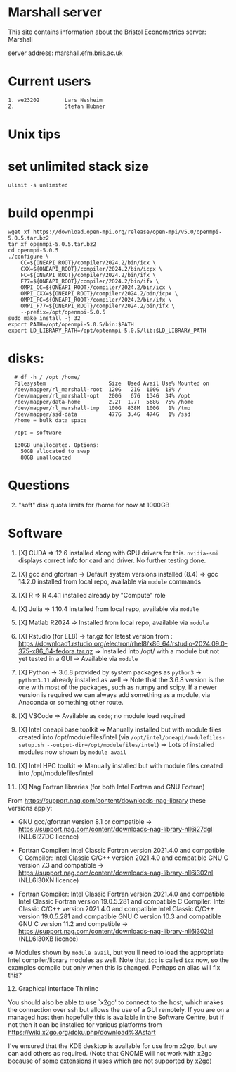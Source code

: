# Marshall server
This site contains information about the Bristol Econometrics server: Marshall

server address:    marshall.efm.bris.ac.uk

# Current users
````
1. we23202        Lars Nesheim
2.                Stefan Hubner
````

# Unix tips

# set unlimited stack size
````
ulimit -s unlimited
````
# build openmpi
````
wget xf https://download.open-mpi.org/release/open-mpi/v5.0/openmpi-5.0.5.tar.bz2
tar xf openmpi-5.0.5.tar.bz2
cd openmpi-5.0.5
./configure \
    CC=${ONEAPI_ROOT}/compiler/2024.2/bin/icx \
    CXX=${ONEAPI_ROOT}/compiler/2024.2/bin/icpx \
    FC=${ONEAPI_ROOT}/compiler/2024.2/bin/ifx \
    F77=${ONEAPI_ROOT}/compiler/2024.2/bin/ifx \
    OMPI_CC=${ONEAPI_ROOT}/compiler/2024.2/bin/icx \
    OMPI_CXX=${ONEAPI_ROOT}/compiler/2024.2/bin/icpx \
    OMPI_FC=${ONEAPI_ROOT}/compiler/2024.2/bin/ifx \
    OMPI_F77=${ONEAPI_ROOT}/compiler/2024.2/bin/ifx \
    --prefix=/opt/openmpi-5.0.5
sudo make install -j 32 
export PATH=/opt/openmpi-5.0.5/bin:$PATH
export LD_LIBRARY_PATH=/opt/optenmpi-5.0.5/lib:$LD_LIBRARY_PATH
````

# disks:
````
  # df -h / /opt /home/
  Filesystem                    Size  Used Avail Use% Mounted on
  /dev/mapper/rl_marshall-root  120G   21G  100G  18% /
  /dev/mapper/rl_marshall-opt   200G   67G  134G  34% /opt
  /dev/mapper/data-home         2.2T  1.7T  568G  75% /home
  /dev/mapper/rl_marshall-tmp   100G  838M  100G   1% /tmp
  /dev/mapper/ssd-data          477G  3.4G  474G   1% /ssd
  /home = bulk data space

  /opt = software

  130GB unallocated. Options:
    50GB allocated to swap
    80GB unallocated

````

# Questions
2. "soft" disk quota limits for /home for now at 1000GB


# Software
1.  [X] CUDA
  => 12.6 installed along with GPU drivers for this.
  `nvidia-smi` displays correct info for card and driver.
  No further testing done.

2. [X] gcc and gfortran
  -> Default system versions installed (8.4)
  => gcc 14.2.0 installed from local repo, available via `module` commands

3. [X] R
  => R 4.4.1 installed already by "Compute" role

4. [X] Julia
  => 1.10.4 installed from local repo, available via `module`

5. [X] Matlab R2024
  => Installed from local repo, available via `module`

6. [X] Rstudio (for EL8)
  -> tar.gz for latest version from : https://download1.rstudio.org/electron/rhel8/x86_64/rstudio-2024.09.0-375-x86_64-fedora.tar.gz
  => Installed into /opt/ with a module but not yet tested in a GUI
  => Available via `module`

7. [X] Python
  -> 3.6.8 provided by system packages as `python3`
  -> `python3.11` already installed as well
  -> Note that the 3.6.8 version is the one with most of the packages,
  such as numpy and scipy.  If a newer version is required we can always
  add something as a module, via Anaconda or something other route.

8. [X] VSCode
  => Available as `code`; no module load required

9. [X] Intel oneapi base toolkit
  => Manually installed but with module files created into /opt/modulefiles/intel
  (via `/opt/intel/oneapi/modulefiles-setup.sh --output-dir=/opt/modulefiles/intel`)
  => Lots of installed modules now shown by `module avail`

10. [X] Intel HPC toolkit
  => Manually installed but with module files created into /opt/modulefiles/intel

11. [X] Nag Fortran libraries (for both Intel Fortran and GNU Fortran)

  From https://support.nag.com/content/downloads-nag-library these
  versions apply:

  + GNU gcc/gfortran version 8.1 or compatible
      -> https://support.nag.com/content/downloads-nag-library-nll6i27dgl (NLL6I27DG licence)

  + Fortran Compiler:    Intel Classic Fortran version 2021.4.0 and compatible
    C Compiler:  Intel Classic C/C++ version 2021.4.0 and compatible
    GNU C version 7.3 and compatible
      -> https://support.nag.com/content/downloads-nag-library-nll6i302nl (NLL6I30XN licence)

  + Fortran Compiler:    Intel Classic Fortran version 2021.4.0 and compatible
    Intel Classic Fortran version 19.0.5.281 and compatible
    C Compiler:  Intel Classic C/C++ version 2021.4.0 and compatible
    Intel Classic C/C++ version 19.0.5.281 and compatible
    GNU C version 10.3 and compatible
    GNU C version 11.2 and compatible
      -> https://support.nag.com/content/downloads-nag-library-nll6i302bl (NLL6I30XB licence)

  => Modules shown by `module avail`, but you'll need to load the
  appropriate Intel compiler/library modules as well.
  Note that `icc` is called `icx` now, so the examples compile but only
  when this is changed.  Perhaps an alias will fix this?

12. Graphical interface
    Thinlinc

    
You should also be able to use `x2go' to connect to the host, which
makes the connection over ssh but allows the use of a GUI remotely.
If you are on a managed host then hopefully this is available in the
Software Centre, but if not then it can be installed for various
platforms from https://wiki.x2go.org/doku.php/download%3Astart

I've ensured that the KDE desktop is available for use from x2go, but we
can add others as required.  (Note that GNOME will not work with x2go
because of some extensions it uses which are not supported by x2go)
